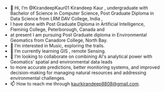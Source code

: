 - 👋 Hi, I’m @KirandeepKaur01  Kirandeep Kaur , undergraduate with Bachelor of Science in Computer Science, Post Graduate Diploma in Data Science from LRM DAV College, India ,
-  I have done with Post Graduate Diploma in Artificial Intelligence, Fleminig College, Peterborough, Canada and
-   at present I am pursuing Post Graduate diploma in Environmental Geomatics from Canadore College, North Bay.
- 👀 I’m interested in Music, exploring the trails. 
- 🌱 I’m currently learning GIS , remote Sensing.
- 💞️ I’m looking to collaborate on combining AI's analytical power with Geomatics' spatial and environmental data leads
-  to more accurate predictions, better monitoring systems, and improved decision-making for managing natural resources and addressing environmental challenges.
- 📫 How to reach me through kaurkirandeep8808@gmail.com.
 

<!---
KirandeepKaur01/KirandeepKaur01 is a ✨ special ✨ repository because its `README.md` (this file) appears on your GitHub profile.
You can click the Preview link to take a look at your changes.
--->
